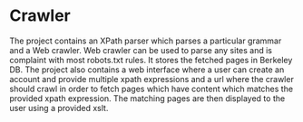 # Crawler
The project contains an XPath parser which parses a particular grammar and a Web crawler.
Web crawler can be used to parse any sites and is complaint with most robots.txt rules. It stores the fetched pages in Berkeley DB.
The project also contains a web interface where a user can create an account and provide multiple xpath expressions and a url where the crawler should crawl in order to fetch pages which have content which matches the provided xpath expression.
The matching pages are then displayed to the user using a provided xslt.


